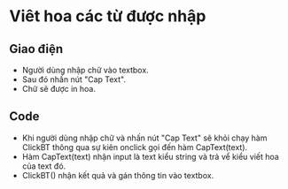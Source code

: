 # Viêt hoa các từ được nhập

## Giao điện
- Người dùng nhập chữ vào textbox.
- Sau đó nhấn nút "Cap Text".
- Chữ sẽ được in hoa.

## Code
- Khi người dùng nhập chữ và nhấn nút "Cap Text" sẽ khỏi chạy hàm ClickBT thông qua sự kiên onclick gọi đến hàm CapText(text).
- Hàm CapText(text) nhận input là text kiểu string và trả vể kiểu viết hoa của text đó.
- ClickBT() nhận kết quả và gán thông tin vào textbox.
